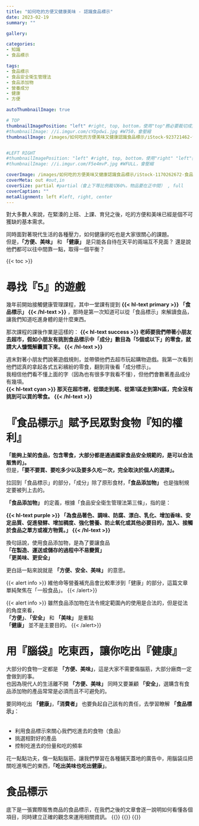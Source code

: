 ```yaml
---
title: "如何吃的方便又健康美味 - 認識食品標示"
date: 2023-02-19
summary: ""

gallery: 

categories:
- 知識
- 食品標示

tags:
- 食品標示
- 食品安全衛生管理法
- 食品添加物
- 營養成分
- 健康
- 方便

autoThumbnailImage: true

# TOP
thumbnailImagePosition: "left" #right, top, bottom，使用"top"務必要裁切成寬度750，這樣才會正確顯示，其他用原尺寸即可
#thumbnailImage: //i.imgur.com/cYDpdwi.jpg #W750，會壓縮
thumbnailImage: /images/如何吃的方便美味又健康認識食品標示/iStock-923721462-食品標示1.jpg #W750，會壓縮


#LEFT RIGHT
#thumbnailImagePosition: "left" #right, top, bottom，使用"right" "left"務必要裁切成接近正方形，這樣才會正確顯示
#thumbnailImage: //i.imgur.com/F5e4mvP.jpg #WFULL，會壓縮

coverImage: /images/如何吃的方便美味又健康認識食品標示/iStock-1170262672-食品標示2.jpg #上下會等比例裁切，左右不變，WFULL
coverMeta: out #out,in
coverSize: partial #partial（會上下等比例裁切60%，物品要在正中間） , full
coverCaption: ""
metaAlignment: left #left, right, center
---
```

對大多數人來說，在緊湊的上班、上課、育兒之後，吃的方便和美味已經是個不可獲缺的基本需求。
<!--more-->
同時面對著現代生活的各種壓力，如何健康的吃也是大家很關心的課題。\
但是，**「方便、美味」** 和 **「健康」** 是只能各自待在天平的兩端互不見面？
還是說他們都可以往中間靠一點，取得一個平衡？


{{< toc >}}

# 尋找『5』的遊戲
幾年前開始接觸健康管理課程，其中一堂課有提到
**{{< hl-text primary >}}
「食品標示」
{{< /hl-text >}}**
，那時是第一次知道可以從「食品標示」來解讀食品，讓我們知道吃進身體的是什麼東西。

那次課程的課後作業是這樣的：
**{{< hl-text success >}}
老師要我們帶著小朋友去超市，假如小朋友有挑到食品標示中「成分」數目為「5個或以下」的零食，就請大人慷慨解囊買下來。
{{< /hl-text >}}**

週末對著小朋友們說著遊戲規則，並帶領他們去超市玩起購物遊戲。我第一次看到他們認真的拿起各式五彩繽紛的零食，翻到背後看「成分標示」。\
我相信他們看不懂上面的字（因為也有很多字我看不懂），但他們會數著產品成分有幾項。\
**{{< hl-text cyan >}}
那天在超市裡，從頭走到尾、從第1區走到第N區，完全沒有挑到可以買的零食。
{{< /hl-text >}}**

# 『食品標示』賦予民眾對食物『知的權利』
**「能夠上架的食品，包含零食，大部分都是通過國家食品安全規範的，是可以合法販售的」。**\
但是，**「要不要買、要吃多少以及要多久吃一次，完全取決於個人的選擇」。**

拉回到「食品標示」的部分，「成分」除了原形食材，**「食品添加物」** 也是強制規定要被列上去的。

**「食品添加物」** 的定義，根據「食品安全衛生管理法第三條」，指的是：

**{{< hl-text purple >}}
「為食品著色、調味、防腐、漂白、乳化、增加香味、安定品質、促進發酵、增加稠度、強化營養、防止氧化或其他必要目的，加入、接觸於食品之單方或複方物質。」
{{< /hl-text >}}**

換句話說，使用食品添加物，是為了要讓食品\
**「在製造、運送或儲存的過程中不易變質」**\
**「更美味、更安全」**

更白話一點來說就是 **「方便、安全、美味」** 的意思。

{{< alert info >}}
維他命等營養補充品會比較牽涉到「健康」的部分，這篇文章單純聚焦在「一般食品」。
{{< /alert>}}

{{< alert info >}}
雖然食品添加物在法令規定範圍內的使用是合法的，但是從法的角度來看，\
**「方便」**、**「安全」** 和 **「美味」** 是重點\
**「健康」** 並不是主要目的。
{{< /alert>}}


# 用『腦袋』吃東西，讓你吃出『健康』
大部分的食物一定都是 **「方便、美味」**，這是大家不需要傷腦筋，大部分廠商一定會做到的事。\
也因為現代人的生活離不開 **「方便、美味」** 同時又要兼顧 **「安全」**，選購含有食品添加物的產品常常是必須而且不可避免的。

要同時吃出 **「健康」**，**「消費者」** 也要負起自己該有的責任，去學習瞭解 **「食品標示」**：

######
- 利用食品標示來關心我們吃進去的食物（食品）
- 挑選相對好的產品
- 控制吃進去的份量和吃的頻率

花一點點功夫，傷一點點腦筋，讓我們學習在各種鋪天蓋地的廣告中，用腦袋瓜把關吃進嘴巴的東西，**「吃出美味也吃出健康」**。

# 食品標示
底下是一張實際販售商品的食品標示，在我們之後的文章會逐一說明如何看懂各個項目，同時建立正確的觀念來運用相關資訊。
{{<image classes="clear">}}
{{<image classes="nocaption fancybox fig-50" thumbnail-width="99%" thumbnail-height="99%" src="/images/如何吃的方便美味又健康認識食品標示/酸高麗菜湯底食品標示.jpg" title="" >}}
{{<image classes="clear">}}